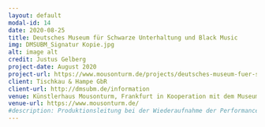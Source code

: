 ```yaml
---
layout: default
modal-id: 14
date: 2020-08-25
title: Deutsches Museum für Schwarze Unterhaltung und Black Music
img: DMSUBM_Signatur Kopie.jpg
alt: image alt
credit: Justus Gelberg
project-date: August 2020
project-url: https://www.mousonturm.de/projects/deutsches-museum-fuer-schwarze-unterhaltung-und-black-music-dmsubm/
client: Tischkau & Hampe GbR
client-url: http://dmsubm.de/information
venue: Künstlerhaus Mousonturm, Frankfurt in Kooperation mit dem Museum Angewandte Kunst
venue-url: https://www.mousonturm.de/
#description: Produktionsleitung bei der Wiederaufnahme der Performance "Fortune Teller" des Berliner Performanceduos <a href="http://www.quastknoblich.de">Quast & Knoblich</a> in den Sophiensälen / Berlin - Erstellung des Finanzplans, Betreuung des Budgets, Erstellen von Zeitplänen, Kommunikation mit Spielort und Beteiligten, Organisation und Betreuung der Proben und Aufführungen, sowie Abrechnung des Projekts.
---
```

